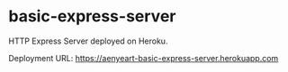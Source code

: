 # basic-express-server

HTTP Express Server deployed on Heroku.

Deployment URL: https://aenyeart-basic-express-server.herokuapp.com